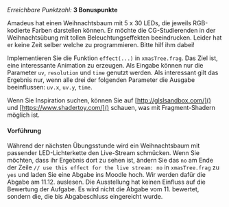 *Erreichbare Punktzahl:* **3 Bonuspunkte**

Amadeus hat einen Weihnachtsbaum mit 5 x 30 LEDs, die jeweils RGB-kodierte Farben darstellen können. Er möchte die CG-Studierenden in der Weihnachtsübung mit tollen Beleuchtungseffekten beeindrucken. Leider hat er keine Zeit selber welche zu programmieren. Bitte hilf ihm dabei!

Implementieren Sie die Funktion `effect(...)` in `xmasTree.frag`. Das Ziel ist, eine interessante Animation zu erzeugen. Als Eingabe können nur die Parameter `uv`, `resolution` und `time` genutzt werden. Als interessant gilt das Ergebnis nur, wenn alle drei der folgenden Parameter die Ausgabe beeinflussen: `uv.x`, `uv.y`, `time`.

Wenn Sie Inspiration suchen, können Sie auf [http://glslsandbox.com/]() und [https://www.shadertoy.com/]() schauen, was mit Fragment-Shadern möglich ist.

#### Vorführung ####

Während der nächsten Übungsstunde wird ein Weihnachtsbaum mit passender LED-Lichterkette den Live-Stream schmücken. Wenn Sie möchten, dass ihr Ergebnis dort zu sehen ist, ändern Sie das `no` am Ende der Zeile `// use this effect for the live stream: no` in `xmasTree.frag` zu `yes` und laden Sie eine Abgabe ins Moodle hoch. Wir werden dafür die Abgabe am 11.12. auslesen. Die Ausstellung hat keinen Einfluss auf die Bewertung der Aufgabe. Es wird nicht die Abgabe vom 11. bewertet, sondern die, die bis Abgabeschluss eingereicht wurde.

